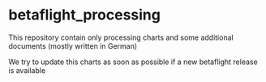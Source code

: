 # betaflight_processing
This repository contain only processing charts and some additional documents (mostly written in German)

We try to update this charts as soon as possible if a new betaflight release is available



